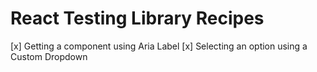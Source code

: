 # React Testing Library Recipes

[x] Getting a component using Aria Label
[x] Selecting an option using a Custom Dropdown